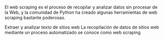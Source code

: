El web scraping es el proceso de recopilar y analizar datos sin procesar de la Web, y la comunidad de Python ha creado algunas herramientas de web scraping bastante poderosas.

Extraer y analizar texto de sitios web
La recopilación de datos de sitios web mediante un proceso automatizado se conoce como web scraping
